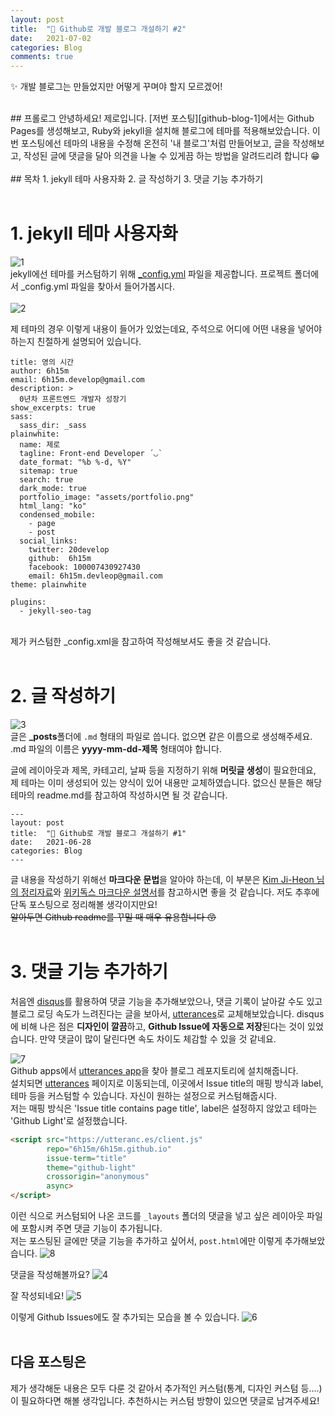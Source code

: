 ```yaml
---
layout: post
title:  "📝 Github로 개발 블로그 개설하기 #2"
date:   2021-07-02
categories: Blog
comments: true
---
```

✨ 개발 블로그는 만들었지만 어떻게 꾸며야 할지 모르겠어!

<br/>
## 프롤로그
안녕하세요! 제로입니다.   
[저번 포스팅][github-blog-1]에서는 Github Pages를 생성해보고, Ruby와 jekyll을 설치해 블로그에 테마를 적용해보았습니다.   
이번 포스팅에선 테마의 내용을 수정해 온전히 '내 블로그'처럼 만들어보고, 글을 작성해보고, 작성된 글에 댓글을 달아 의견을 나눌 수 있게끔 하는 방법을 알려드리려 합니다 😁
<br/><br/>
## 목차
1. jekyll 테마 사용자화 
2. 글 작성하기
3. 댓글 기능 추가하기<br/>
<br/>

# 1. jekyll 테마 사용자화
![1](https://user-images.githubusercontent.com/52748335/124222304-7311d000-db3c-11eb-8db6-8b6db795d9ef.PNG)<br/>
jekyll에선 테마를 커스텀하기 위해 [_config.yml][jekyll-config] 파일을 제공합니다.
프로젝트 폴더에서 _config.yml 파일을 찾아서 들어가봅시다.
 <br/><br/>
![2](https://user-images.githubusercontent.com/52748335/124222692-32ff1d00-db3d-11eb-96f6-4bce5e44722a.PNG)<br/>

제 테마의 경우 이렇게 내용이 들어가 있었는데요, 주석으로 어디에 어떤 내용을 넣어야 하는지 친절하게 설명되어 있습니다. <br/>
```
title: 영의 시간
author: 6h15m
email: 6h15m.develop@gmail.com
description: >
  0년차 프론트엔드 개발자 성장기
show_excerpts: true
sass:
  sass_dir: _sass
plainwhite:
  name: 제로
  tagline: Front-end Developer ´◡`
  date_format: "%b %-d, %Y"
  sitemap: true
  search: true
  dark_mode: true
  portfolio_image: "assets/portfolio.png"
  html_lang: "ko"
  condensed_mobile:
    - page
    - post
  social_links:
    twitter: 20develop
    github:  6h15m
    facebook: 100007430927430
    email: 6h15m.devleop@gmail.com
theme: plainwhite

plugins:
  - jekyll-seo-tag
```
<br/>
제가 커스텀한 _config.xml을 참고하여 작성해보셔도 좋을 것 같습니다.<br/>
<br/>

# 2. 글 작성하기
![3](https://user-images.githubusercontent.com/52748335/124423203-a56f3780-dd9f-11eb-972b-28984628656b.PNG)<br/>
글은 **_posts**폴더에 `.md` 형태의 파일로 씁니다. 없으면 같은 이름으로 생성해주세요.   
.md 파일의 이름은 **yyyy-mm-dd-제목** 형태여야 합니다.   

글에 레이아웃과 제목, 카테고리, 날짜 등을 지정하기 위해 **머릿글 생성**이 필요한데요, 제 테마는 이미 생성되어 있는 양식이 있어 내용만 교체하였습니다. 없으신 분들은 해당 테마의 readme.md를 참고하여 작성하시면 될 것 같습니다.
```
---
layout: post
title:  "📝 Github로 개발 블로그 개설하기 #1"
date:   2021-06-28
categories: Blog
---
```

글 내용을 작성하기 위해선 **마크다운 문법**을 알아야 하는데, 이 부분은 [Kim Ji-Heon 님의 정리자료][ihoneymon-markdown]와 [위키독스 마크다운 설명서][wikidocs-markdown]를 참고하시면 좋을 것 같습니다. 저도 추후에 단독 포스팅으로 정리해볼 생각이지만요!   
~~알아두면 Github readme를 꾸밀 때 매우 유용합니다 😙~~   <br/>
<br/>

# 3. 댓글 기능 추가하기
처음엔 [disqus][disqus]를 활용하여 댓글 기능을 추가해보았으나, 댓글 기록이 날아갈 수도 있고 블로그 로딩 속도가 느려진다는 글을 보아서, [utterances][utterances]로 교체해보았습니다. disqus에 비해 나은 점은 **디자인이 깔끔**하고, **Github Issue에 자동으로 저장**된다는 것이 있었습니다. 만약 댓글이 많이 달린다면 속도 차이도 체감할 수 있을 것 같네요.

![7](https://user-images.githubusercontent.com/52748335/124427642-9d66c600-dda6-11eb-833f-c845aa0277c0.PNG)<br/>
Github apps에서 [utterances app][github-apps-utterances]을 찾아 블로그 레포지토리에 설치해줍니다.   
설치되면 [utterances][utterances] 페이지로 이동되는데, 이곳에서 Issue title의 매핑 방식과 label, 테마 등을 커스텀할 수 있습니다. 자신이 원하는 설정으로 커스텀해줍시다.   
저는 매핑 방식은 'Issue title contains page title', label은 설정하지 않았고 테마는 'Github Light'로 설정했습니다.

```html
<script src="https://utteranc.es/client.js" 
        repo="6h15m/6h15m.github.io" 
        issue-term="title" 
        theme="github-light"
        crossorigin="anonymous" 
        async>
</script>
```

이런 식으로 커스텀되어 나온 코드를 `_layouts` 폴더의 댓글을 넣고 싶은 레이아웃 파일에 포함시켜 주면 댓글 기능이 추가됩니다.   
저는 포스팅된 글에만 댓글 기능을 추가하고 싶어서, `post.html`에만 이렇게 추가해보았습니다.
![8](https://user-images.githubusercontent.com/52748335/124428938-36e2a780-dda8-11eb-875b-b470a069df6c.PNG)<br/>

댓글을 작성해볼까요?
![4](https://user-images.githubusercontent.com/52748335/124429177-81fcba80-dda8-11eb-8640-2963339895b9.PNG)<br/>

잘 작성되네요!
![5](https://user-images.githubusercontent.com/52748335/124429196-8923c880-dda8-11eb-9b33-fd1217a6c7a9.PNG)<br/>

이렇게 Github Issues에도 잘 추가되는 모습을 볼 수 있습니다.
![6](https://user-images.githubusercontent.com/52748335/124429271-9f318900-dda8-11eb-8def-da8e9c172141.PNG)<br/>
<br/>
## 다음 포스팅은
제가 생각해둔 내용은 모두 다룬 것 같아서 추가적인 커스텀(통계, 디자인 커스텀 등....)이 필요하다면 해볼 생각입니다. 추천하시는 커스텀 방향이 있으면 댓글로 남겨주세요! 

<br/>

[github-blog-1]: https://6h15m.github.io/blog/2021/06/28/github-blog.html
[jekyll-config]: https://jekyllrb.com/docs/configuration/ 
[ihoneymon-markdown]: https://gist.github.com/ihoneymon/652be052a0727ad59601
[wikidocs-markdown]: https://wikidocs.net/1678
[disqus]: https://disqus.com/
[utterances]: https://utteranc.es/
[github-apps-utterances]: https://github.com/apps/utterances
